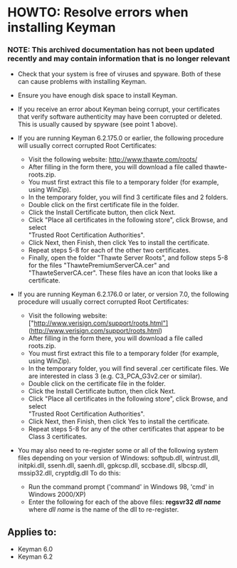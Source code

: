 # HOWTO: Resolve errors when installing Keyman

### **NOTE**: This archived documentation has not been updated recently and may contain information that is no longer relevant

- Check that your system is free of viruses and spyware.  Both of these can cause problems with installing Keyman.
- Ensure you have enough disk space to install Keyman.
- If you receive an error about Keyman being corrupt, your certificates that verify software authenticity may have
been corrupted or deleted.  This is usually caused by spyware (see point 1 above).

- If you are running Keyman 6.2.175.0 or earlier, the following procedure will usually
correct corrupted Root Certificates:
  - Visit the following website: 
  http://www.thawte.com/roots/
  - After filling in the form there, you will download a file called thawte-roots.zip.
  - You must first extract this file to a temporary folder (for example, using WinZip).
  - In the temporary folder, you will find 3 certificate files and 2 folders.
  - Double click on the first certificate file in the folder.
  - Click the Install Certificate button, then click Next.
  - Click "Place all certificates in the following store", click Browse, and select     
   "Trusted Root Certification Authorities".
  - Click Next, then Finish, then click Yes to install the certificate.
  - Repeat steps 5-8 for each of the other two certificates.
  - Finally, open the folder "Thawte Server Roots", and follow steps 5-8 for the files 
   "ThawtePremiumServerCA.cer" and
  "ThawteServerCA.cer".  These files have an icon that looks like a certificate.

- If you are running Keyman 6.2.176.0 or later, or version 7.0, the following procedure will usually correct corrupted Root Certificates:
  - Visit the following website:
    ["http://www.verisign.com/support/roots.html"] 
    (http://www.verisign.com/support/roots.html)
  - After filling in the form there, you will download a file called roots.zip.
  - You must first extract this file to a temporary folder (for example, using WinZip).
  - In the temporary folder, you will find several .cer certificate files.  We are 
   interested in class 3 (e.g. C3_PCA_G3v2.cer or similar).
  - Double click on the certificate file in the folder.
  - Click the Install Certificate button, then click Next.
  - Click "Place all certificates in the following store", click Browse, and select     
  "Trusted Root Certification Authorities".
  - Click Next, then Finish, then click Yes to install the certificate.
  - Repeat steps 5-8 for any of the other certificates that appear to be Class 3 
   certificates.

- You may also need to re-register some or all of the following system files depending on your version of Windows: softpub.dll, wintrust.dll, initpki.dll, ssenh.dll, saenh.dll, gpkcsp.dll, sccbase.dll, slbcsp.dll, mssip32.dll, cryptdlg.dll To do this:
  - Run the command prompt ('command' in Windows 98, 'cmd' in Windows 2000/XP)
  - Enter the following for each of the above files: **regsvr32 _dll name_** where _dll 
   name_ is the name of the dll to re-register.

## Applies to:
* Keyman 6.0
* Keyman 6.2
